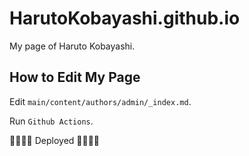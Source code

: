 # HarutoKobayashi.github.io
My page of Haruto Kobayashi.

## How to Edit My Page
Edit `main/content/authors/admin/_index.md`.

Run `Github Actions`.

🚀🚀🚀🚀 Deployed 🚀🚀🚀🚀
